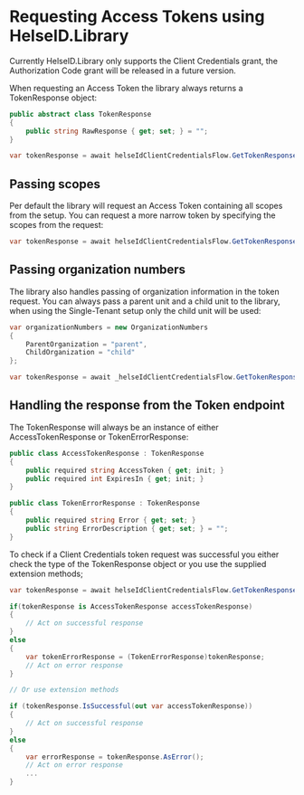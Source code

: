 # Requesting Access Tokens using HelseID.Library
Currently HelseID.Library only supports the Client Credentials grant, the Authorization Code grant will be released in a future version. 

When requesting an Access Token the library always returns a TokenResponse object:

```csharp
public abstract class TokenResponse
{
    public string RawResponse { get; set; } = "";
}

var tokenResponse = await helseIdClientCredentialsFlow.GetTokenResponseAsync();
```


## Passing scopes

Per default the library will request an Access Token containing all scopes from the setup. You can request a more narrow token by specifying the scopes from the request:

```csharp
var tokenResponse = await helseIdClientCredentialsFlow.GetTokenResponseAsync("scope");
```

## Passing organization numbers

The library also handles passing of organization information in the token request. You can always pass a parent unit and a child unit to the library, when using the Single-Tenant setup only the child unit will be used:

```csharp
var organizationNumbers = new OrganizationNumbers
{
    ParentOrganization = "parent", 
    ChildOrganization = "child"
};

var tokenResponse = await _helseIdClientCredentialsFlow.GetTokenResponseAsync(organizationNumbers);
```


## Handling the response from the Token endpoint
The TokenResponse will always be an instance of either AccessTokenResponse or TokenErrorResponse:

```csharp
public class AccessTokenResponse : TokenResponse
{
    public required string AccessToken { get; init; }
    public required int ExpiresIn { get; init; }
}

public class TokenErrorResponse : TokenResponse
{
    public required string Error { get; set; }
    public string ErrorDescription { get; set; } = "";
}
```

To check if a Client Credentials token request was successful you either check the type of the TokenResponse object or you use the supplied extension methods;


```csharp
var tokenResponse = await helseIdClientCredentialsFlow.GetTokenResponseAsync();

if(tokenResponse is AccessTokenResponse accessTokenResponse) 
{
    // Act on successful response
}
else 
{
    var tokenErrorResponse = (TokenErrorResponse)tokenResponse;
    // Act on error response
}

// Or use extension methods

if (tokenResponse.IsSuccessful(out var accessTokenResponse))
{
    // Act on successful response
}
else
{
    var errorResponse = tokenResponse.AsError();
    // Act on error response
    ...
}

```


